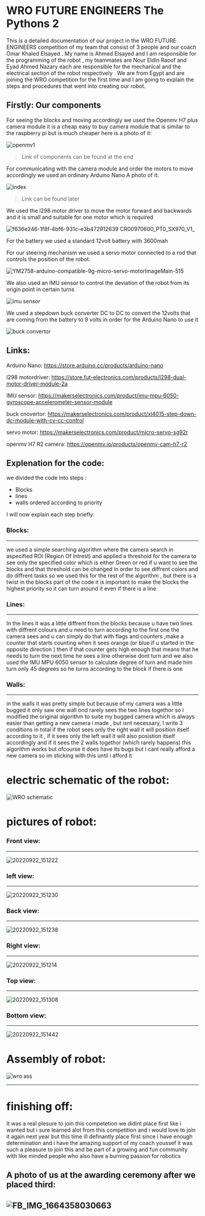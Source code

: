 # WRO FUTURE ENGINEERS The Pythons 2 

This is a detailed documentation of our project in the WRO FUTURE ENGINEERS competition of my team that consist of 3 people and our coach Omar Khaled Elsayed . My name is Ahmed Elsayed and I am responsible for the programming of the robot , my teammates are Nour Eldin Raoof and Eyad Ahmed Nazary each are responsible for the mechanical and the electrical section of the robot respectively . We are from Egypt and are joining the WRO competition for the first time and I am going to explain the steps and procedures that went into creating our robot.

## Firstly: Our components
For seeing the blocks and moving accordingly we used the Openmv H7 plus camera module it is a cheap easy to buy camera module that is similar to the raspberry pi but is much cheaper here is a photo of it:


![openmv1](https://user-images.githubusercontent.com/53234566/190664656-b2dc7a8f-ef66-465b-81c5-f77d46647ddd.jpg)

>Link of components can be found at the end


For communicating with the camera module and order the motors to move accordingly we used an ordinary Arduino Nano 
A photo of it:


![index](https://user-images.githubusercontent.com/53234566/190664654-73a4b632-6b9f-42ce-ab9c-55d61f8951d9.jpg)


>Link can be found later



We used the l298 motor driver to move the motor forward and backwards and it is small and suitable for one motor which is required


![f636e246-1f8f-4bf6-931c-e3b472912639 __CR00970600_PT0_SX970_V1___](https://user-images.githubusercontent.com/53234566/190664635-2c49e76e-5c60-420d-9378-1c031fe2292c.jpg)





For the battery we used a standard 12volt battery with 3600mah

For our steering mechanism we used a servo motor connected to a rod that controls the position of the robot.



![YM2758-arduino-compatible-9g-micro-servo-motorImageMain-515](https://user-images.githubusercontent.com/53234566/190664667-5a128ea8-c32c-4e85-afb5-55801c2c1afe.jpg) 


We also used an IMU sensor to control the deviation of the robot from its origin point in certain turns 


![imu sensor](https://user-images.githubusercontent.com/53234566/190664649-3865e52b-9e65-4574-ab5f-0e2042d5aea7.jpg) 


We used a stepdown buck converter DC to DC to convert the 12volts that are coming from the battery to 9 volts in order for the Arduino Nano to use it


![buck convertor](https://user-images.githubusercontent.com/53234566/190664628-ebff8b66-d8b5-4184-9526-bde0ec09e846.jpg)


## Links:

Arduino Nano:
https://store.arduino.cc/products/arduino-nano

l298 motordriver:
https://store.fut-electronics.com/products/l298-dual-motor-driver-module-2a

IMU sensor:
https://makerselectronics.com/product/imu-mpu-6050-gyroscope-accelerometer-sensor-module

buck cnovertor:
https://makerselectronics.com/product/xl4015-step-down-dc-module-with-cv-cc-control

servo motor:
https://makerselectronics.com/product/micro-servo-sg92r

openmv H7 R2 camera:
https://openmv.io/products/openmv-cam-h7-r2
 

## Explenation for the code:

we divided the code into steps :
- Blocks
- lines
- walls
ordered according to priority

I will now explain each step briefly:

### Blocks:

------------
we used a simple searching algorithm where the camera search in aspecified ROI (Region Of Intrest)
and applied a threshold for the camera to see only the specified color which is either Green or red if u want to see the blocks and that threshold can be changed in order to see diffrent colors and do diffrent tasks so we used this for the rest of the algorithm
, but there is a twist in the blocks part of the code it is important to make the blocks the highest priority so it can turn around it even if there is a line

### Lines:

------------
In the lines it was a little diffrent from the blocks because u have two lines with diffrent colours and u need to turn according to the first one the camera sees and u can simply do that with flags and counters ,make a counter that starts counting when it sees orange (or blue if u started in the opposite direction )
then if that counter gets high enough that means that he needs to turn the next time he sees a line otherwise dont turn and we also used the IMU MPU 6050 sensor to calculate degree of turn and made him turn only 45 degrees so he turns according to the block if there is one

### Walls:

------------
in the walls it was pretty simple but because of my camera was a little bugged it only saw one wall ond rarely sees the two lines togethor so i modified the 
original algorithm to suite my bugged camera which is always easier than getting a new camera i made , but isnt necessary, I write 3 conditions in total if the robot sees only the right wall it will position itself according to it , if it sees only the left wall it will also posistion itself accordingly  and if it sees the 2 walls togethor
(which rarely happens) this algorithm works but ofcourse it does have its bugs but i cant really afford a new camera so im sticking with this until i afford it

# electric schematic of the robot:

![WRO schematic](https://user-images.githubusercontent.com/53234566/191744019-a79c87a5-899a-4dea-8a62-5bf5a44dc9ad.png)


# pictures of robot:

### Front view:

-----------------

![20220922_151222](https://user-images.githubusercontent.com/53234566/191758058-3cbd28ec-5724-4a01-979f-55adad4fea03.jpg)

### left view:

---------------

![20220922_151230](https://user-images.githubusercontent.com/53234566/191758571-ab9573af-a859-4f47-8eb2-d29ef0bdb196.jpg)

### Back view:

-----------------

![20220922_151238](https://user-images.githubusercontent.com/53234566/191759400-ccd105cb-362a-457c-8fb2-9538c3bfe891.jpg)

### Right view:

----------------

![20220922_151214](https://user-images.githubusercontent.com/53234566/191759758-44a14a42-e6a3-4a12-971a-a43b15dc9b1d.jpg)

### Top view:

--------------

![20220922_151308](https://user-images.githubusercontent.com/53234566/191760222-13e0ce86-7adc-4e3d-9656-cb318bbffb24.jpg)

### Bottom view:

-----------------

![20220922_151442](https://user-images.githubusercontent.com/53234566/191760910-aeb3f4a3-2be7-41a6-9fe4-b565a072f535.jpg)


# Assembly of robot:

![wro ass](https://user-images.githubusercontent.com/53234566/192032420-a2fbcb63-8b91-470a-a66d-9b70309d59a5.jpg)

-------------------------------------------------------------------------------------------------------------------

# finishing off:

It was a real plesure to join this competetion we didint place first like i wanted but i sure learned alot from this competition and i would love to join it again next year but this time ill definantly place first since i have enough determination and i have the amazing support of my coach youssef it was such a pleasure to join this and be part of a growing and fun community with like minded people who also have a burning passion for robotics
 

 ## A photo of us at the awarding ceremony after we placed third:
 
 ![FB_IMG_1664358030663](https://user-images.githubusercontent.com/53234566/192772943-707111e4-71ee-4861-91b7-da19cde6086d.jpg)
---------------------------------------------------------------------------------------------------------------------------------- 
